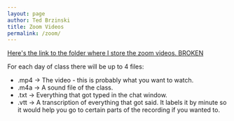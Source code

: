```yaml
---
layout: page
author: Ted Brzinski
title: Zoom Videos 
permalink: /zoom/
---
```


[Here's the link to the folder where I store the zoom videos. BROKEN](https://haverford.box.com/)

For each day of class there will be up to 4 files:

* .mp4 -> The video - this is probably what you want to watch.
* .m4a -> A sound file of the class.
* .txt -> Everything that got typed in the chat window.
* .vtt -> A transcription of everything that got said.    It labels it by minute so it would help you go to certain parts of the recording if you wanted to.

